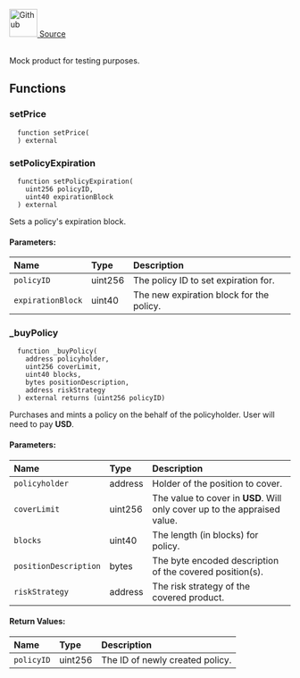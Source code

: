 <a href="https://github.com/solace-fi/solace-core/blob/main/contracts/mocks/MockProductV2.sol"><img src="/img/github.svg" alt="Github" width="50px"/> Source</a><br/><br/>

Mock product for testing purposes.


## Functions
### setPrice
```solidity
  function setPrice(
  ) external
```




### setPolicyExpiration
```solidity
  function setPolicyExpiration(
    uint256 policyID,
    uint40 expirationBlock
  ) external
```
Sets a policy's expiration block.


#### Parameters:
| Name | Type | Description                                                          |
| :--- | :--- | :------------------------------------------------------------------- |
| `policyID` | uint256 | The policy ID to set expiration for. |
| `expirationBlock` | uint40 | The new expiration block for the policy. |

### _buyPolicy
```solidity
  function _buyPolicy(
    address policyholder,
    uint256 coverLimit,
    uint40 blocks,
    bytes positionDescription,
    address riskStrategy
  ) external returns (uint256 policyID)
```
Purchases and mints a policy on the behalf of the policyholder.
User will need to pay **USD**.


#### Parameters:
| Name | Type | Description                                                          |
| :--- | :--- | :------------------------------------------------------------------- |
| `policyholder` | address | Holder of the position to cover. |
| `coverLimit` | uint256 | The value to cover in **USD**. Will only cover up to the appraised value. |
| `blocks` | uint40 | The length (in blocks) for policy. |
| `positionDescription` | bytes | The byte encoded description of the covered position(s). |
| `riskStrategy` | address | The risk strategy of the covered product. |

#### Return Values:
| Name                           | Type          | Description                                                                  |
| :----------------------------- | :------------ | :--------------------------------------------------------------------------- |
| `policyID` | uint256 | The ID of newly created policy. |

